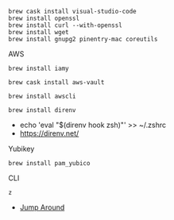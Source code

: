 ```
brew cask install visual-studio-code
brew install openssl
brew install curl --with-openssl
brew install wget
brew install gnupg2 pinentry-mac coreutils
```

AWS

`brew install iamy`

`brew cask install aws-vault`

`brew install awscli`

`brew install direnv`
- echo 'eval "$(direnv hook zsh)"' >> ~/.zshrc
- https://direnv.net/


Yubikey
```
brew install pam_yubico
```

CLI

`z`
- [Jump Around](https://github.com/rupa/z)
